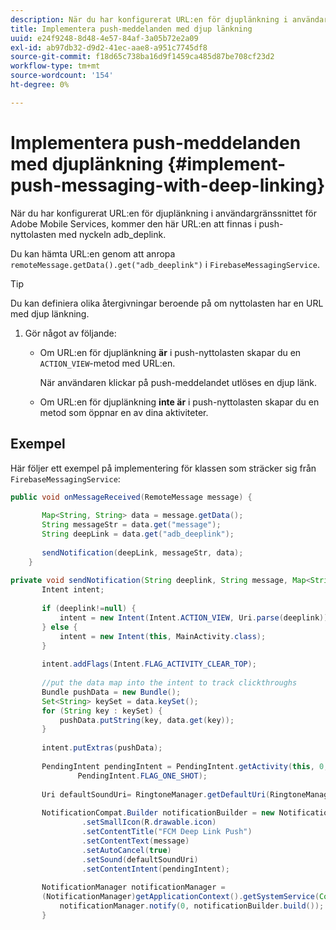 ```yaml
---
description: När du har konfigurerat URL:en för djuplänkning i användargränssnittet för Adobe Mobile Services, kommer den här URL:en att finnas i push-nyttolasten med nyckeln adb_deplink.
title: Implementera push-meddelanden med djup länkning
uuid: e24f9248-8d48-4e57-84af-3a05b72e2a09
exl-id: ab97db32-d9d2-41ec-aae8-a951c7745df8
source-git-commit: f18d65c738ba16d9f1459ca485d87be708cf23d2
workflow-type: tm+mt
source-wordcount: '154'
ht-degree: 0%

---
```


# Implementera push-meddelanden med djuplänkning {#implement-push-messaging-with-deep-linking}

När du har konfigurerat URL:en för djuplänkning i användargränssnittet för Adobe Mobile Services, kommer den här URL:en att finnas i push-nyttolasten med nyckeln adb_deplink.

Du kan hämta URL:en genom att anropa `remoteMessage.getData().get("adb_deeplink")` i `FirebaseMessagingService`.

>[!TIP]
>
>Du kan definiera olika återgivningar beroende på om nyttolasten har en URL med djup länkning.

1. Gör något av följande:

   * Om URL:en för djuplänkning **är** i push-nyttolasten skapar du en `ACTION_VIEW`-metod med URL:en.

      När användaren klickar på push-meddelandet utlöses en djup länk.

   * Om URL:en för djuplänkning **inte är** i push-nyttolasten skapar du en metod som öppnar en av dina aktiviteter.

## Exempel

Här följer ett exempel på implementering för klassen som sträcker sig från `FirebaseMessagingService`:

```java
public void onMessageReceived(RemoteMessage message) { 
 
       Map<String, String> data = message.getData(); 
       String messageStr = data.get("message"); 
       String deepLink = data.get("adb_deeplink"); 
 
       sendNotification(deepLink, messageStr, data); 
    } 
 
private void sendNotification(String deeplink, String message, Map<String, String> data) { 
       Intent intent; 
 
       if (deeplink!=null) { 
           intent = new Intent(Intent.ACTION_VIEW, Uri.parse(deeplink)); 
       } else { 
           intent = new Intent(this, MainActivity.class); 
       } 
 
       intent.addFlags(Intent.FLAG_ACTIVITY_CLEAR_TOP); 
 
       //put the data map into the intent to track clickthroughs 
       Bundle pushData = new Bundle(); 
       Set<String> keySet = data.keySet(); 
       for (String key : keySet) { 
           pushData.putString(key, data.get(key)); 
       } 
 
       intent.putExtras(pushData); 
 
       PendingIntent pendingIntent = PendingIntent.getActivity(this, 0, intent, 
               PendingIntent.FLAG_ONE_SHOT); 
 
       Uri defaultSoundUri= RingtoneManager.getDefaultUri(RingtoneManager.TYPE_NOTIFICATION); 
 
       NotificationCompat.Builder notificationBuilder = new NotificationCompat.Builder(this) 
                .setSmallIcon(R.drawable.icon) 
                .setContentTitle("FCM Deep Link Push") 
                .setContentText(message) 
                .setAutoCancel(true) 
                .setSound(defaultSoundUri) 
                .setContentIntent(pendingIntent); 
 
       NotificationManager notificationManager =  
       (NotificationManager)getApplicationContext().getSystemService(Context.NOTIFICATION_SERVICE); 
           notificationManager.notify(0, notificationBuilder.build()); 
       } 
```

